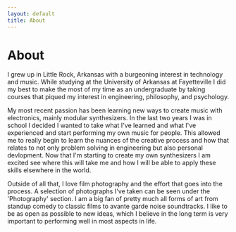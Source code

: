 ```yaml
---
layout: default
title: About
---
```

# About
I grew up in Little Rock, Arkansas with a burgeoning interest in technology and music. While studying at the University of Arkansas at Fayetteville I did my best to make the most of my time as an undergraduate by taking courses that piqued my interest in engineering, philosophy, and psychology.    

My most recent passion has been learning new ways to create music with electronics, mainly modular synthesizers. In the last two years I was in school I decided I wanted to take what I've learned and what I've experienced and start performing my own music for people. This allowed me to really begin to learn the nuances of the creative process and how that relates to not only problem solving in engineering but also personal devlopment. Now that I'm starting to create my own synthesizers I am excited see where this will take me and how I will be able to apply these skills elsewhere in the world. 

Outside of all that, I love film photography and the effort that goes into the process. A selection of photographs I've taken can be seen under the 'Photography' section. I am a big fan of pretty much all forms of art from standup comedy to classic films to avante garde noise soundtracks. I like to be as open as possible to new ideas, which I believe in the long term is very important to performing well in most aspects in life. 